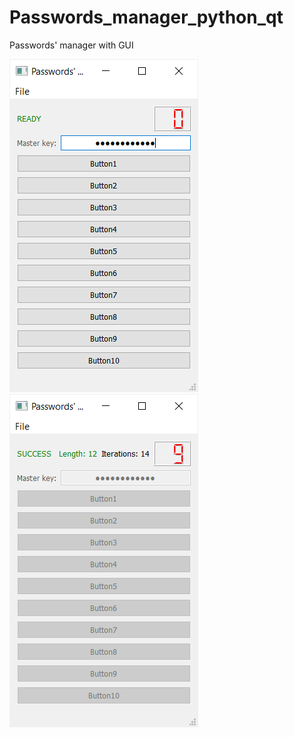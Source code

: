 # Passwords_manager_python_qt
Passwords' manager with GUI


![Passwords manager with GUI (view 1)](pass_manager_1.png)          ![Passwords manager with GUI (view 2)](pass_manager_2.png)

